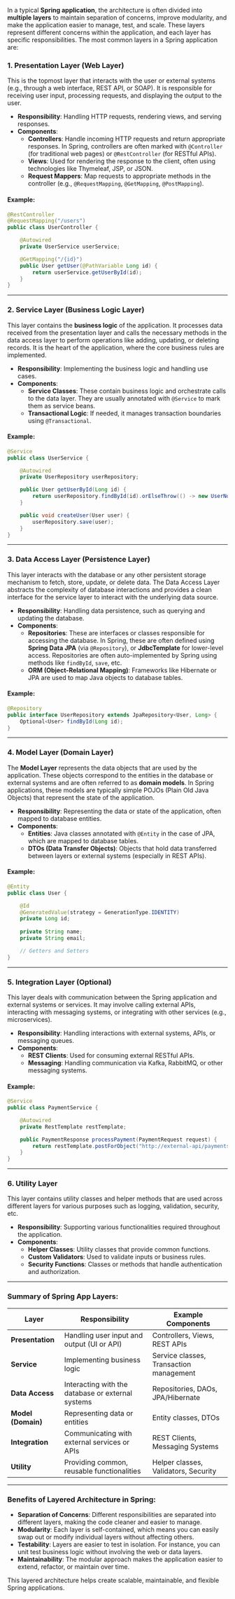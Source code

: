 In a typical **Spring application**, the architecture is often divided into **multiple layers** to maintain separation of concerns, improve modularity, and make the application easier to manage, test, and scale. These layers represent different concerns within the application, and each layer has specific responsibilities. The most common layers in a Spring application are:

### 1. **Presentation Layer (Web Layer)**

This is the topmost layer that interacts with the user or external systems (e.g., through a web interface, REST API, or SOAP). It is responsible for receiving user input, processing requests, and displaying the output to the user.

- **Responsibility**: Handling HTTP requests, rendering views, and serving responses.
- **Components**: 
  - **Controllers**: Handle incoming HTTP requests and return appropriate responses. In Spring, controllers are often marked with `@Controller` (for traditional web pages) or `@RestController` (for RESTful APIs).
  - **Views**: Used for rendering the response to the client, often using technologies like Thymeleaf, JSP, or JSON.
  - **Request Mappers**: Map requests to appropriate methods in the controller (e.g., `@RequestMapping`, `@GetMapping`, `@PostMapping`).

#### Example:
```java
@RestController
@RequestMapping("/users")
public class UserController {

    @Autowired
    private UserService userService;

    @GetMapping("/{id}")
    public User getUser(@PathVariable Long id) {
        return userService.getUserById(id);
    }
}
```

---

### 2. **Service Layer (Business Logic Layer)**

This layer contains the **business logic** of the application. It processes data received from the presentation layer and calls the necessary methods in the data access layer to perform operations like adding, updating, or deleting records. It is the heart of the application, where the core business rules are implemented.

- **Responsibility**: Implementing the business logic and handling use cases.
- **Components**:
  - **Service Classes**: These contain business logic and orchestrate calls to the data layer. They are usually annotated with `@Service` to mark them as service beans.
  - **Transactional Logic**: If needed, it manages transaction boundaries using `@Transactional`.

#### Example:
```java
@Service
public class UserService {

    @Autowired
    private UserRepository userRepository;

    public User getUserById(Long id) {
        return userRepository.findById(id).orElseThrow(() -> new UserNotFoundException("User not found"));
    }

    public void createUser(User user) {
        userRepository.save(user);
    }
}
```

---

### 3. **Data Access Layer (Persistence Layer)**

This layer interacts with the database or any other persistent storage mechanism to fetch, store, update, or delete data. The Data Access Layer abstracts the complexity of database interactions and provides a clean interface for the service layer to interact with the underlying data source.

- **Responsibility**: Handling data persistence, such as querying and updating the database.
- **Components**:
  - **Repositories**: These are interfaces or classes responsible for accessing the database. In Spring, these are often defined using **Spring Data JPA** (via `@Repository`), or **JdbcTemplate** for lower-level access. Repositories are often auto-implemented by Spring using methods like `findById`, `save`, etc.
  - **ORM (Object-Relational Mapping)**: Frameworks like Hibernate or JPA are used to map Java objects to database tables.

#### Example:
```java
@Repository
public interface UserRepository extends JpaRepository<User, Long> {
    Optional<User> findById(Long id);
}
```

---

### 4. **Model Layer (Domain Layer)**

The **Model Layer** represents the data objects that are used by the application. These objects correspond to the entities in the database or external systems and are often referred to as **domain models**. In Spring applications, these models are typically simple POJOs (Plain Old Java Objects) that represent the state of the application.

- **Responsibility**: Representing the data or state of the application, often mapped to database entities.
- **Components**:
  - **Entities**: Java classes annotated with `@Entity` in the case of JPA, which are mapped to database tables.
  - **DTOs (Data Transfer Objects)**: Objects that hold data transferred between layers or external systems (especially in REST APIs).

#### Example:
```java
@Entity
public class User {

    @Id
    @GeneratedValue(strategy = GenerationType.IDENTITY)
    private Long id;
    
    private String name;
    private String email;

    // Getters and Setters
}
```

---

### 5. **Integration Layer (Optional)**

This layer deals with communication between the Spring application and external systems or services. It may involve calling external APIs, interacting with messaging systems, or integrating with other services (e.g., microservices).

- **Responsibility**: Handling interactions with external systems, APIs, or messaging queues.
- **Components**:
  - **REST Clients**: Used for consuming external RESTful APIs.
  - **Messaging**: Handling communication via Kafka, RabbitMQ, or other messaging systems.

#### Example:
```java
@Service
public class PaymentService {

    @Autowired
    private RestTemplate restTemplate;

    public PaymentResponse processPayment(PaymentRequest request) {
        return restTemplate.postForObject("http://external-api/payments", request, PaymentResponse.class);
    }
}
```

---

### 6. **Utility Layer**

This layer contains utility classes and helper methods that are used across different layers for various purposes such as logging, validation, security, etc. 

- **Responsibility**: Supporting various functionalities required throughout the application.
- **Components**:
  - **Helper Classes**: Utility classes that provide common functions.
  - **Custom Validators**: Used to validate inputs or business rules.
  - **Security Functions**: Classes or methods that handle authentication and authorization.

---

### **Summary of Spring App Layers:**

| Layer               | Responsibility                                  | Example Components                        |
|---------------------|------------------------------------------------|-------------------------------------------|
| **Presentation**     | Handling user input and output (UI or API)     | Controllers, Views, REST APIs            |
| **Service**          | Implementing business logic                    | Service classes, Transaction management  |
| **Data Access**      | Interacting with the database or external systems | Repositories, DAOs, JPA/Hibernate        |
| **Model (Domain)**   | Representing data or entities                  | Entity classes, DTOs                    |
| **Integration**      | Communicating with external services or APIs    | REST Clients, Messaging Systems          |
| **Utility**          | Providing common, reusable functionalities     | Helper classes, Validators, Security     |

---

### **Benefits of Layered Architecture in Spring:**
- **Separation of Concerns**: Different responsibilities are separated into different layers, making the code cleaner and easier to manage.
- **Modularity**: Each layer is self-contained, which means you can easily swap out or modify individual layers without affecting others.
- **Testability**: Layers are easier to test in isolation. For instance, you can unit test business logic without involving the web or data layers.
- **Maintainability**: The modular approach makes the application easier to extend, refactor, or maintain over time.

This layered architecture helps create scalable, maintainable, and flexible Spring applications.
